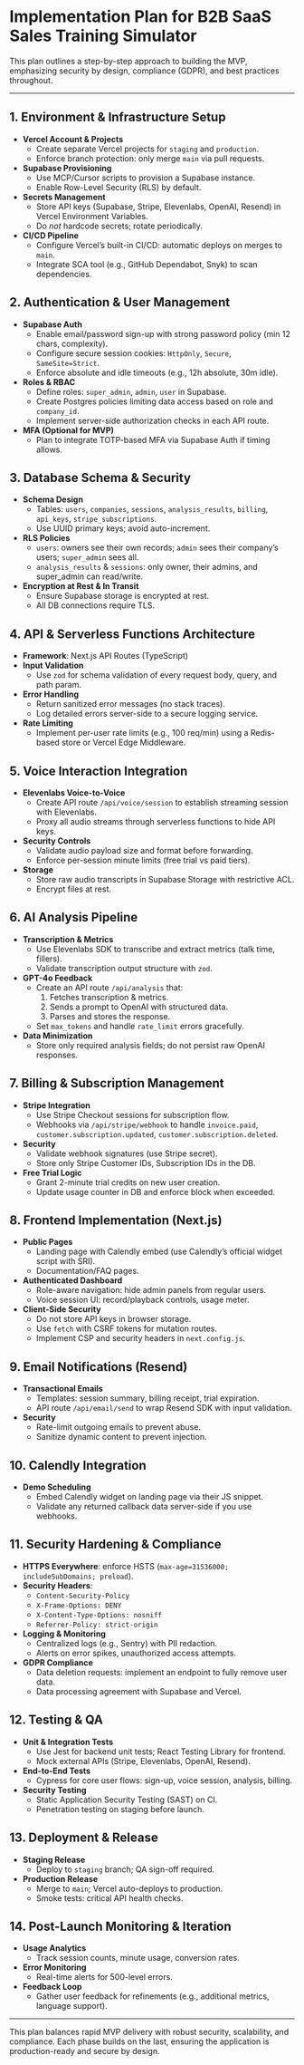 # Implementation Plan for B2B SaaS Sales Training Simulator

This plan outlines a step-by-step approach to building the MVP, emphasizing security by design, compliance (GDPR), and best practices throughout.

---

## 1. Environment & Infrastructure Setup

- **Vercel Account & Projects**
  - Create separate Vercel projects for `staging` and `production`.
  - Enforce branch protection: only merge `main` via pull requests.
- **Supabase Provisioning**
  - Use MCP/Cursor scripts to provision a Supabase instance.
  - Enable Row-Level Security (RLS) by default.
- **Secrets Management**
  - Store API keys (Supabase, Stripe, Elevenlabs, OpenAI, Resend) in Vercel Environment Variables.
  - Do _not_ hardcode secrets; rotate periodically.
- **CI/CD Pipeline**
  - Configure Vercel’s built-in CI/CD: automatic deploys on merges to `main`.
  - Integrate SCA tool (e.g., GitHub Dependabot, Snyk) to scan dependencies.

## 2. Authentication & User Management

- **Supabase Auth**
  - Enable email/password sign-up with strong password policy (min 12 chars, complexity).
  - Configure secure session cookies: `HttpOnly`, `Secure`, `SameSite=Strict`.
  - Enforce absolute and idle timeouts (e.g., 12h absolute, 30m idle).
- **Roles & RBAC**
  - Define roles: `super_admin`, `admin`, `user` in Supabase.
  - Create Postgres policies limiting data access based on role and `company_id`.
  - Implement server-side authorization checks in each API route.
- **MFA (Optional for MVP)**
  - Plan to integrate TOTP-based MFA via Supabase Auth if timing allows.

## 3. Database Schema & Security

- **Schema Design**
  - Tables: `users`, `companies`, `sessions`, `analysis_results`, `billing`, `api_keys`, `stripe_subscriptions`.
  - Use UUID primary keys; avoid auto-increment.
- **RLS Policies**
  - `users`: owners see their own records; `admin` sees their company’s users; `super_admin` sees all.
  - `analysis_results` & `sessions`: only owner, their admins, and super_admin can read/write.
- **Encryption at Rest & In Transit**
  - Ensure Supabase storage is encrypted at rest.
  - All DB connections require TLS.

## 4. API & Serverless Functions Architecture

- **Framework**: Next.js API Routes (TypeScript)
- **Input Validation**
  - Use `zod` for schema validation of every request body, query, and path param.
- **Error Handling**
  - Return sanitized error messages (no stack traces).
  - Log detailed errors server-side to a secure logging service.
- **Rate Limiting**
  - Implement per-user rate limits (e.g., 100 req/min) using a Redis-based store or Vercel Edge Middleware.

## 5. Voice Interaction Integration

- **Elevenlabs Voice-to-Voice**
  - Create API route `/api/voice/session` to establish streaming session with Elevenlabs.
  - Proxy all audio streams through serverless functions to hide API keys.
- **Security Controls**
  - Validate audio payload size and format before forwarding.
  - Enforce per-session minute limits (free trial vs paid tiers).
- **Storage**
  - Store raw audio transcripts in Supabase Storage with restrictive ACL.
  - Encrypt files at rest.

## 6. AI Analysis Pipeline

- **Transcription & Metrics**
  - Use Elevenlabs SDK to transcribe and extract metrics (talk time, fillers).
  - Validate transcription output structure with `zod`.
- **GPT-4o Feedback**
  - Create an API route `/api/analysis` that:
    1. Fetches transcription & metrics.
    2. Sends a prompt to OpenAI with structured data.
    3. Parses and stores the response.
  - Set `max_tokens` and handle `rate_limit` errors gracefully.
- **Data Minimization**
  - Store only required analysis fields; do not persist raw OpenAI responses.

## 7. Billing & Subscription Management

- **Stripe Integration**
  - Use Stripe Checkout sessions for subscription flow.
  - Webhooks via `/api/stripe/webhook` to handle `invoice.paid`, `customer.subscription.updated`, `customer.subscription.deleted`.
- **Security**
  - Validate webhook signatures (use Stripe secret).
  - Store only Stripe Customer IDs, Subscription IDs in the DB.
- **Free Trial Logic**
  - Grant 2-minute trial credits on new user creation.
  - Update usage counter in DB and enforce block when exceeded.

## 8. Frontend Implementation (Next.js)

- **Public Pages**
  - Landing page with Calendly embed (use Calendly’s official widget script with SRI).
  - Documentation/FAQ pages.
- **Authenticated Dashboard**
  - Role-aware navigation: hide admin panels from regular users.
  - Voice session UI: record/playback controls, usage meter.
- **Client-Side Security**
  - Do not store API keys in browser storage.
  - Use `fetch` with CSRF tokens for mutation routes.
  - Implement CSP and security headers in `next.config.js`.

## 9. Email Notifications (Resend)

- **Transactional Emails**
  - Templates: session summary, billing receipt, trial expiration.
  - API route `/api/email/send` to wrap Resend SDK with input validation.
- **Security**
  - Rate-limit outgoing emails to prevent abuse.
  - Sanitize dynamic content to prevent injection.

## 10. Calendly Integration

- **Demo Scheduling**
  - Embed Calendly widget on landing page via their JS snippet.
  - Validate any returned callback data server-side if you use webhooks.

## 11. Security Hardening & Compliance

- **HTTPS Everywhere**: enforce HSTS (`max-age=31536000; includeSubDomains; preload`).
- **Security Headers**:
  - `Content-Security-Policy`
  - `X-Frame-Options: DENY`
  - `X-Content-Type-Options: nosniff`
  - `Referrer-Policy: strict-origin`
- **Logging & Monitoring**
  - Centralized logs (e.g., Sentry) with PII redaction.
  - Alerts on error spikes, unauthorized access attempts.
- **GDPR Compliance**
  - Data deletion requests: implement an endpoint to fully remove user data.
  - Data processing agreement with Supabase and Vercel.

## 12. Testing & QA

- **Unit & Integration Tests**
  - Use Jest for backend unit tests; React Testing Library for frontend.
  - Mock external APIs (Stripe, Elevenlabs, OpenAI, Resend).
- **End-to-End Tests**
  - Cypress for core user flows: sign-up, voice session, analysis, billing.
- **Security Testing**
  - Static Application Security Testing (SAST) on CI.
  - Penetration testing on staging before launch.

## 13. Deployment & Release

- **Staging Release**
  - Deploy to `staging` branch; QA sign-off required.
- **Production Release**
  - Merge to `main`; Vercel auto-deploys to production.
  - Smoke tests: critical API health checks.

## 14. Post-Launch Monitoring & Iteration

- **Usage Analytics**
  - Track session counts, minute usage, conversion rates.
- **Error Monitoring**
  - Real-time alerts for 500-level errors.
- **Feedback Loop**
  - Gather user feedback for refinements (e.g., additional metrics, language support).

---

This plan balances rapid MVP delivery with robust security, scalability, and compliance. Each phase builds on the last, ensuring the application is production-ready and secure by design.